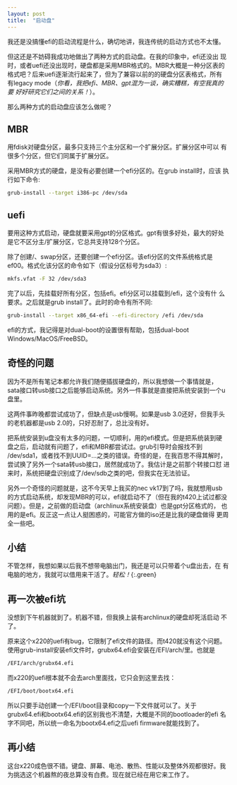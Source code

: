 ```yaml
---
layout: post
title:  "启动盘"
---
```


我还是没搞懂efi的启动流程是什么，确切地讲，我连传统的启动方式也不太懂。

但这还是不妨碍我成功地做出了两种方式的启动盘。在我的印象中，efi还没出
现时，或者uefi还没出现时，硬盘都是采用MBR格式的。MBR大概是一种分区表的
格式吧？后来uefi逐渐流行起来了，但为了兼容以前的的硬盘分区表格式，所有
有legacy mode（*你看，我把efi、MBR、gpt混为一谈，确实糟糕，有空我真的要
好好研究它们之间的关系！*）。

那么两种方式的启动盘应该怎么做呢？

## MBR

用fdisk对硬盘分区，最多只支持三个主分区和一个扩展分区。扩展分区中可以
有很多个分区，但它们同属于扩展分区。

采用MBR方式的硬盘，是没有必要创建一个efi分区的。在grub install时，应该
执行如下命令:
```bash
grub-install --target i386-pc /dev/sda
```

## uefi

要用这种方式启动，硬盘就要采用gpt的分区格式。gpt有很多好处，最大的好处
是它不区分主/扩展分区，它总共支持128个分区。

除了创建/、swap分区，还要创建一个efi分区。该efi分区的文件系统格式是
ef00。格式化该分区的命令如下（假设分区标号为sda3）:
```bash
mkfs.vfat -F 32 /dev/sda3
```

完了以后，先挂载好所有分区，包括efi。efi分区可以挂载到/efi，这个没有什
么要求。之后就是grub install了。此时的命令有所不同:
```bash
grub-install --target x86_64-efi --efi-directory /efi /dev/sda
```

efi的方式，我记得是对dual-boot的设置很有帮助，包括dual-boot
Windows/MacOS/FreeBSD。

## 奇怪的问题

因为不是所有笔记本都允许我们随便插拔硬盘的，所以我想做一个事情就是，
sata接口转usb接口之后能够启动系统。另外一件事就是直接把系统安装到一个u
盘里。

这两件事昨晚都尝试成功了，但缺点是usb慢啊。如果是usb 3.0还好，但我手头
的老机器都是usb 2.0的，只好忍耐了，总比没有好。

把系统安装到u盘没有太多的问题，一切顺利，用的efi模式。但是把系统装到硬
盘之后，启动就有问题了，efi和MBR都尝试过。grub引导时会报找不到
/dev/sda1，或者找不到UUID=...之类的错误。奇怪的是，在我百思不得其解时，
尝试换了另外一个sata转usb接口，居然就成功了。我估计是之前那个转接口怼
进来时，系统把硬盘识别成了/dev/sdb之类的吧，但我实在无法验证。

另外一个奇怪的问题就是，这不今天早上我买的nec vk17到了吗，我就想用usb
的方式启动系统，却发现MBR的可以，efi就启动不了（但在我的t420上试过都没
问题）。但是，之前做的启动盘（archlinux系统安装盘）也是gpt分区格式的，
也用的是efi。反正这一点让人挺困惑的，可能官方做的iso还是比我的硬盘做得
更周全一些吧。

## 小结

不管怎样，我想如果以后我不想带电脑出门，我还是可以只带着个u盘出去，在
有电脑的地方，我就可以借用来干活了。*轻松！*{:.green}

## 再一次被efi坑

没想到下午机器就到了。机器不错，但我换上装有archlinux的硬盘却死活启动
不了。

原来这个x220的uefi有bug，它限制了efi文件的路径。而t420就没有这个问题。
使用grub-install安装efi文件时，grubx64.efi会安装在/EFI/arch/里。也就是
```bash
/EFI/arch/grubx64.efi
```

而x220的uefi根本就不会去arch里面找，它只会到这里去找：
```bash
/EFI/boot/bootx64.efi
```

所以只要手动创建一个/EFI/boot目录和copy一下文件就可以了。关于
grubx64.efi和bootx64.efi的区别我也不清楚，大概是不同的bootloader的efi
名字不同吧，所以统一命名为bootx64.efi之后uefi firmware就能找到了。

## 再小结

这台x220成色很不错。键盘、屏幕、电池、散热、性能以及整体外观都很好。我
为挑选这个机器熬的夜总算没有白费。现在就已经在用它来工作了。
